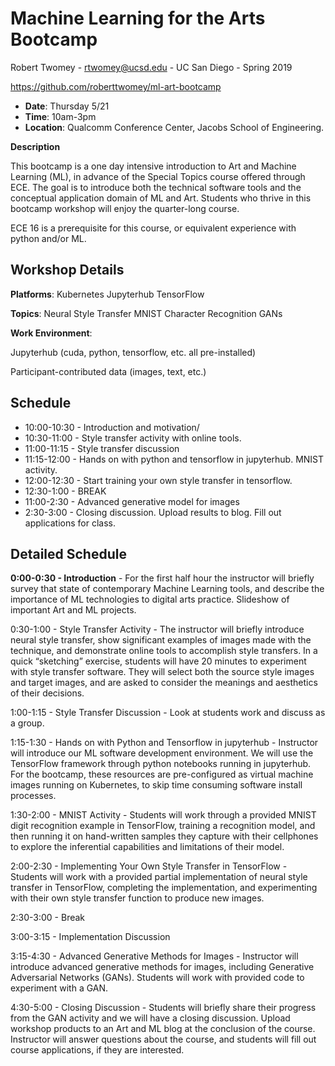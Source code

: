# Machine Learning for the Arts Bootcamp

Robert Twomey - rtwomey@ucsd.edu  - UC San Diego - Spring 2019 

https://github.com/roberttwomey/ml-art-bootcamp

- **Date**: Thursday 5/21 
- **Time**: 10am-3pm
- **Location**: Qualcomm Conference Center, Jacobs School of Engineering.

**Description**

This bootcamp is a one day intensive introduction to Art and Machine Learning (ML), in advance of the Special Topics course offered through ECE. The goal is to introduce both the technical software tools and the conceptual application domain of ML and Art. Students who thrive in this bootcamp workshop will enjoy the quarter-long course.

ECE 16 is a prerequisite for this course, or equivalent experience with python and/or ML.

## Workshop Details

**Platforms**:
Kubernetes
Jupyterhub
TensorFlow

**Topics**:
Neural Style Transfer
MNIST Character Recognition
GANs

**Work Environment**:

Jupyterhub (cuda, python, tensorflow, etc. all pre-installed)

Participant-contributed data (images, text, etc.)

## Schedule
- 10:00-10:30 - Introduction and motivation/
- 10:30-11:00 - Style transfer activity with online tools.
- 11:00-11:15 - Style transfer discussion 
- 11:15-12:00 - Hands on with python and tensorflow in jupyterhub. MNIST activity.
- 12:00-12:30 - Start training your own style transfer in tensorflow.
- 12:30-1:00 - BREAK
- 11:00-2:30 - Advanced generative model for images
- 2:30-3:00 - Closing discussion. Upload results to blog. Fill out applications for class.

## Detailed Schedule

**0:00-0:30 - Introduction** - For the first half hour the instructor will briefly survey that state of contemporary Machine Learning tools, and describe the importance of ML technologies to digital arts practice. Slideshow of important Art and ML projects.

0:30-1:00 - Style Transfer Activity - The instructor will briefly introduce neural style transfer, show significant examples of images made with the technique, and demonstrate online tools to accomplish style transfers. In a quick “sketching” exercise, students will have 20 minutes to experiment with style transfer software. They will select both the source style images and target images, and are asked to consider the meanings and aesthetics of their decisions.

1:00-1:15 - Style Transfer Discussion - Look at students work and discuss as a group.

1:15-1:30 - Hands on with Python and Tensorflow in jupyterhub - Instructor will introduce our ML software development environment. We will use the TensorFlow framework through python notebooks running in jupyterhub. For the bootcamp, these resources are pre-configured as virtual machine images running on Kubernetes, to skip time consuming software install processes. 

1:30-2:00 - MNIST Activity - Students will work through a provided MNIST digit recognition example in TensorFlow, training a recognition model, and then running it on hand-written samples they capture with their cellphones to explore the inferential capabilities and limitations of their model.

2:00-2:30 - Implementing Your Own Style Transfer in TensorFlow - Students will work with a provided partial implementation of neural style transfer in TensorFlow, completing the implementation, and experimenting with their own style transfer function to produce new images. 

2:30-3:00 - Break

3:00-3:15 - Implementation Discussion

3:15-4:30 - Advanced Generative Methods for Images - Instructor will introduce advanced generative methods for images, including Generative Adversarial Networks (GANs). Students will work with provided code to experiment with a GAN. 

4:30-5:00 - Closing Discussion - Students will briefly share their progress from the GAN activity and we will have a closing discussion. Upload workshop products to an Art and ML blog at the conclusion of the course. Instructor will answer questions about the course, and students will fill out course applications, if they are interested. 
